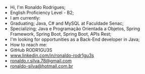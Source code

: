 - Hi, I'm Ronaldo Rodrigues;
- English Proficiency Level - B2;
- I am currently:
- Graduating; Java, C# and MySQL at Faculdade Senac;
- Specializing; Java e Programação Orientada a Objetos, Spring Framework, Spring Boot, Spring Boot, APIs Rest;
- I'm looking for opportunities as a Back-End developer in Java;
- How to reach me:
-   GitHub RODR1GU3S
-   www.linkedin.com/in/ronaldo-rodr1gu3s
-   ronaldo.r.silva.78@gmail.com
-   ronaldo-silva@hotmail.com.br
<!---
RODR1GU3S/RODR1GU3S is a ✨ special ✨ repository because its `README.md` (this file) appears on your GitHub profile.
You can click the Preview link to take a look at your changes.
--->
